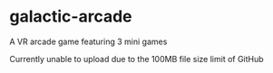 # galactic-arcade
A VR arcade game featuring 3 mini games

Currently unable to upload due to the 100MB file size limit of GitHub
